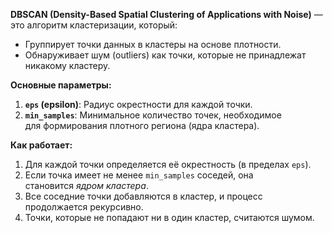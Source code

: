 
**DBSCAN (Density-Based Spatial Clustering of Applications with Noise)** — это алгоритм кластеризации, который:
- Группирует точки данных в кластеры на основе плотности.
- Обнаруживает шум (outliers) как точки, которые не принадлежат никакому кластеру.

**Основные параметры:**
1. **`eps` (epsilon)**: Радиус окрестности для каждой точки.
2. **`min_samples`**: Минимальное количество точек, необходимое для формирования плотного региона (ядра кластера).

**Как работает:**
1. Для каждой точки определяется её окрестность (в пределах `eps`).
2. Если точка имеет не менее `min_samples` соседей, она становится _ядром кластера_.
3. Все соседние точки добавляются в кластер, и процесс продолжается рекурсивно.
4. Точки, которые не попадают ни в один кластер, считаются шумом.

